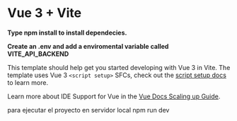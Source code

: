 # Vue 3 + Vite

**Type npm install to install dependecies.**

**Create an .env and add a enviromental variable called VITE_API_BACKEND**

This template should help get you started developing with Vue 3 in Vite. The template uses Vue 3 `<script setup>` SFCs, check out the [script setup docs](https://v3.vuejs.org/api/sfc-script-setup.html#sfc-script-setup) to learn more.

Learn more about IDE Support for Vue in the [Vue Docs Scaling up Guide](https://vuejs.org/guide/scaling-up/tooling.html#ide-support).

para ejecutar el proyecto en servidor local
npm run dev
